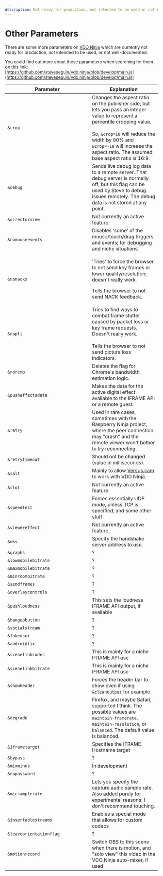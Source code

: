 ```yaml
---
description: Not ready for production, not intended to be used or not well-documented
---
```


# Other Parameters

There are some more parameters on [VDO.Ninja](https://vdo.ninja/) which are currently not ready for production, not intended to be used, or not well-documented.

You could find out more about these parameters when searching for them on this link:\
[https://github.com/steveseguin/vdo.ninja/blob/develop/main.js](https://github.com/steveseguin/vdo.ninja/blob/develop/main.js)

<table><thead><tr><th width="262.57142857142856">Parameter</th><th>Explanation</th></tr></thead><tbody><tr><td><code>&#x26;crop</code></td><td>Changes the aspect ratio on the publisher side, but lets you pass an integer value to represent a percentile cropping value.<br><br>So, <code>&#x26;crop=10</code> will reduce the width by 90% and <code>&#x26;crop=-10</code> will increase the aspect ratio. The assumed base aspect ratio is 16:9.</td></tr><tr><td><code>&#x26;debug</code></td><td>Sends live debug log data to a remote server. That debug server is normally off, but this flag can be used by Steve to debug issues remotely. The debug data is not stored at any point.</td></tr><tr><td><code>&#x26;directorview</code></td><td>Not currently an active feature.</td></tr><tr><td><code>&#x26;nomouseevents</code></td><td>Disables 'some' of the mouse/touch/drag triggers and events; for debugging and niche situations.</td></tr><tr><td><code>&#x26;nonacks</code></td><td><p>'Tries' to force the browser to not send key frames or lower quality/resolution; doesn't really work.</p><p></p><p>Tells the browser to not send NACK feedback.</p></td></tr><tr><td><code>&#x26;nopli</code></td><td>Tries to find ways to combat frame stutter caused by packet loss or key frame requests. Doesn't really work.<br><br>Tells the browser to not send picture loss indicators.</td></tr><tr><td><code>&#x26;noremb</code></td><td>Deletes the flag for Chrome's bandwidth estimation logic.</td></tr><tr><td><code>&#x26;pusheffectsdata</code></td><td>Makes the data for the active digital effect available to the IFRAME API or a remote guest.</td></tr><tr><td><code>&#x26;retry</code></td><td>Used in rare cases, sometimes with the Raspberry Ninja project, where the peer connection may "crash" and the remote viewer won't bother to try reconnecting.</td></tr><tr><td><code>&#x26;retrytimeout</code></td><td>Should not be changed (value in milliseconds).</td></tr><tr><td><code>&#x26;salt</code></td><td>Mainly to allow <a href="steves-helper-apps/versus.cam.md">Versus.cam</a> to work with VDO.Ninja.</td></tr><tr><td><code>&#x26;slot</code></td><td>Not currently an active feature.</td></tr><tr><td><code>&#x26;speedtest</code></td><td>Forces essentially UDP mode, unless TCP is specified, and some other stuff.</td></tr><tr><td><code>&#x26;viewereffect</code></td><td>Not currently an active feature.</td></tr><tr><td><code>&#x26;wss</code></td><td>Specify the handshake server address to use.</td></tr><tr><td><code>&#x26;graphs</code></td><td>?</td></tr><tr><td><code>&#x26;lowmobilebitrate</code></td><td>?</td></tr><tr><td><code>&#x26;maxmobilebitrate</code></td><td>?</td></tr><tr><td><code>&#x26;minroombitrate</code></td><td>?</td></tr><tr><td><code>&#x26;sendframes</code></td><td>?</td></tr><tr><td><code>&#x26;overlaycontrols</code></td><td>?</td></tr><tr><td><code>&#x26;pushloudness</code></td><td>This sets the loudness IFRAME API output, if available</td></tr><tr><td><code>&#x26;hangupbutton</code></td><td>?</td></tr><tr><td><code>&#x26;socialstream</code></td><td>?</td></tr><tr><td><code>&#x26;fakeuser</code></td><td>?</td></tr><tr><td><code>&#x26;androidfix</code></td><td>?</td></tr><tr><td><code>&#x26;scenelinkcodec</code></td><td>This is mainly for a niche IFRAME API use</td></tr><tr><td><code>&#x26;scenelinkbitrate</code></td><td>This is mainly for a niche IFRAME API use</td></tr><tr><td><code>&#x26;showheader</code></td><td>Forces the header bar to show even if using <a href="advanced-settings/design-parameters/cleanoutput.md"><code>&#x26;cleanoutput</code></a> for example</td></tr><tr><td><code>&#x26;degrade</code></td><td>Firefox, and maybe Safari, supported I think. The possible values are <code>maintain-framerate</code>, <code>maintain-resolution</code>, or <code>balanced</code>. The default value is balanced.</td></tr><tr><td><code>&#x26;iframetarget</code></td><td>Specifies the IFRAME Hostname target</td></tr><tr><td><code>&#x26;bypass</code></td><td>?</td></tr><tr><td><code>&#x26;mixminus</code></td><td>In development</td></tr><tr><td><code>&#x26;nopassword</code></td><td>?</td></tr><tr><td><code>&#x26;micsamplerate</code></td><td>Lets you specify the capture audio sample rate. Also added purely for experimental reasons; I don't recommend touching.</td></tr><tr><td><code>&#x26;insertablestreams</code></td><td>Enables a special mode that allows for custom codecs</td></tr><tr><td><code>&#x26;leaveorientationflag</code></td><td>?</td></tr><tr><td><code>&#x26;motionrecord</code></td><td>Switch OBS to this scene when there is motion, and "solo view" this video in the VDO.Ninja auto-mixer, if used</td></tr></tbody></table>

